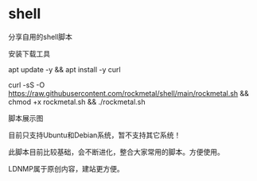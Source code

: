 # shell
分享自用的shell脚本

安装下载工具

apt update -y  && apt install -y curl

curl -sS -O https://raw.githubusercontent.com/rockmetal/shell/main/rockmetal.sh && chmod +x rockmetal.sh && ./rockmetal.sh

脚本展示图



目前只支持Ubuntu和Debian系统，暂不支持其它系统！

此脚本目前比较基础，会不断进化，整合大家常用的脚本。方便使用。

LDNMP属于原创内容，建站更方便。
